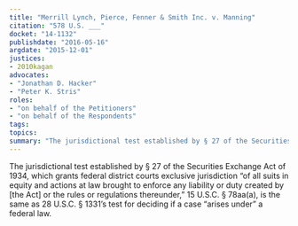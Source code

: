 ```yaml
---
title: "Merrill Lynch, Pierce, Fenner & Smith Inc. v. Manning"
citation: "578 U.S. ___"
docket: "14-1132"
publishdate: "2016-05-16"
argdate: "2015-12-01"
justices:
- 2010kagan
advocates:
- "Jonathan D. Hacker"
- "Peter K. Stris"
roles:
- "on behalf of the Petitioners"
- "on behalf of the Respondents"
tags:
topics:
summary: "The jurisdictional test established by § 27 of the Securities Exchange Act of 1934, which grants federal district courts exclusive jurisdiction “of all suits in equity and actions at law brought to enforce any liability or duty created by [the Act] or the rules or regulations thereunder,” 15 U.S.C. § 78aa(a), is the same as 28 U.S.C. § 1331’s test for deciding if a case “arises under” a federal law."
---
```

The jurisdictional test established by § 27 of the Securities Exchange Act of 1934, which grants federal district courts exclusive jurisdiction “of all suits in equity and actions at law brought to enforce any liability or duty created by [the Act] or the rules or regulations thereunder,” 15 U.S.C. § 78aa(a), is the same as 28 U.S.C. § 1331’s test for deciding if a case “arises under” a federal law.

